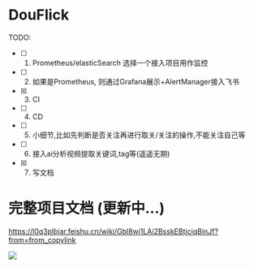 # DouFlick

TODO:
- [ ] 1. Prometheus/elasticSearch 选择一个接入项目用作监控
- [ ] 2. 如果是Prometheus, 则通过Grafana展示+AlertManager接入飞书
- [x] 3. CI
- [ ] 4. CD
- [ ] 5. 小细节,比如先判断是否关注再进行取关/关注的操作,不能关注自己等
- [ ] 6. 接入ai分析视频提取关键词,tag等(遥遥无期)
- [x] 7. 写文档

# 完整项目文档 (更新中...)
https://l0q3plbjar.feishu.cn/wiki/Gbl8wj1LAi2BsskEBtjciqBinJf?from=from_copylink


![](https://taosu0216-1314485098.cos.ap-beijing.myqcloud.com/20240213190343.png)